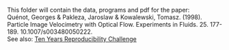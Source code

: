 This folder will contain the data, programs and pdf for the paper:<br>
Quénot, Georges & Pakleza, Jaroslaw & Kowalewski, Tomasz. (1998). Particle Image Velocimetry with Optical Flow. Experiments in Fluids. 25. 177-189. 10.1007/s003480050222.<br>
See also: <a href="https://github.com/ReScience/ten-years/issues/1#issuecomment-553313703">Ten Years Reproducibility Challenge</a>
